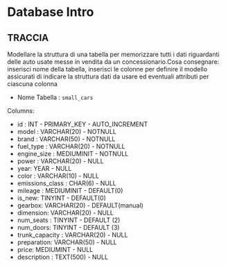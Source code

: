 # Database Intro



## TRACCIA
Modellare la struttura di una tabella per memorizzare tutti i dati riguardanti delle auto usate messe in vendita da un concessionario.Cosa consegnare:
    inserisci nome della tabella,
    inserisci le colonne per definire il modello
    assicurati di indicare la struttura dati da usare ed eventuali attributi per ciascuna colonna


- Nome Tabella : `small_cars`

Columns:

- id : INT - PRIMARY_KEY - AUTO_INCREMENT
- model : VARCHAR(20) - NOTNULL
- brand : VARCHAR(50) - NOTNULL
- fuel_type : VARCHAR(20) - NOTNULL
- engine_size : MEDIUMINIT - NOTNULL
- power : VARCHAR(20) - NULL
- year: YEAR - NULL
- color : VARCHAR(10) - NULL
- emissions_class : CHAR(6) - NULL
- mileage : MEDIUMINIT - DEFAULT(0)
- is_new: TINYINT - DEFAULT(0)
- gearbox: VARCHAR(20) - DEFAULT(manual)
- dimension: VARCHAR(20) - NULL
- num_seats : TINYINT - DEFAULT (2)
- num_doors: TINYINT - DEFAULT (3)
- trunk_capacity : VARCHAR(20) - NULL
- preparation: VARCHAR(50) - NULL
- price: MEDIUMINT - NULL
- description : TEXT(500) - NULL